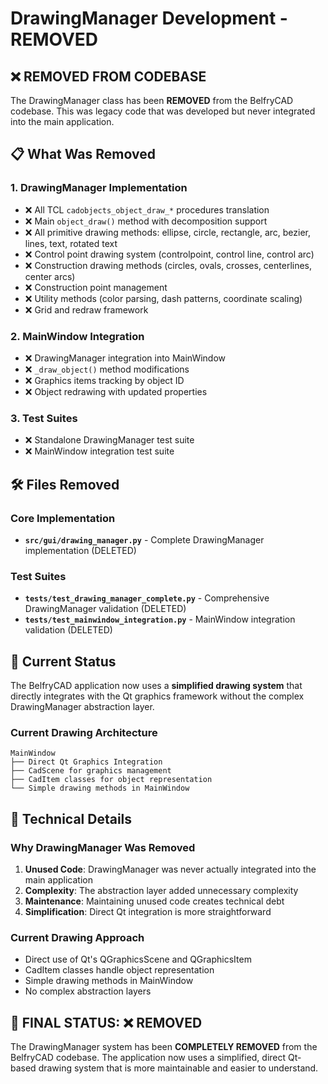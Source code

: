 # DrawingManager Development - REMOVED

## ❌ REMOVED FROM CODEBASE

The DrawingManager class has been **REMOVED** from the BelfryCAD codebase. This was legacy code that was developed but never integrated into the main application.

## 📋 What Was Removed

### 1. **DrawingManager Implementation**
- ❌ All TCL `cadobjects_object_draw_*` procedures translation
- ❌ Main `object_draw()` method with decomposition support
- ❌ All primitive drawing methods: ellipse, circle, rectangle, arc, bezier, lines, text, rotated text
- ❌ Control point drawing system (controlpoint, control line, control arc)
- ❌ Construction drawing methods (circles, ovals, crosses, centerlines, center arcs)
- ❌ Construction point management
- ❌ Utility methods (color parsing, dash patterns, coordinate scaling)
- ❌ Grid and redraw framework

### 2. **MainWindow Integration**
- ❌ DrawingManager integration into MainWindow
- ❌ `_draw_object()` method modifications
- ❌ Graphics items tracking by object ID
- ❌ Object redrawing with updated properties

### 3. **Test Suites**
- ❌ Standalone DrawingManager test suite
- ❌ MainWindow integration test suite

## 🛠️ Files Removed

### Core Implementation
- **`src/gui/drawing_manager.py`** - Complete DrawingManager implementation (DELETED)

### Test Suites
- **`tests/test_drawing_manager_complete.py`** - Comprehensive DrawingManager validation (DELETED)
- **`tests/test_mainwindow_integration.py`** - MainWindow integration validation (DELETED)

## 🎯 Current Status

The BelfryCAD application now uses a **simplified drawing system** that directly integrates with the Qt graphics framework without the complex DrawingManager abstraction layer.

### Current Drawing Architecture
```
MainWindow
├── Direct Qt Graphics Integration
├── CadScene for graphics management
├── CadItem classes for object representation
└── Simple drawing methods in MainWindow
```

## 🔧 Technical Details

### Why DrawingManager Was Removed
1. **Unused Code**: DrawingManager was never actually integrated into the main application
2. **Complexity**: The abstraction layer added unnecessary complexity
3. **Maintenance**: Maintaining unused code creates technical debt
4. **Simplification**: Direct Qt integration is more straightforward

### Current Drawing Approach
- Direct use of Qt's QGraphicsScene and QGraphicsItem
- CadItem classes handle object representation
- Simple drawing methods in MainWindow
- No complex abstraction layers

## 🎉 FINAL STATUS: ❌ REMOVED

The DrawingManager system has been **COMPLETELY REMOVED** from the BelfryCAD codebase. The application now uses a simplified, direct Qt-based drawing system that is more maintainable and easier to understand.
